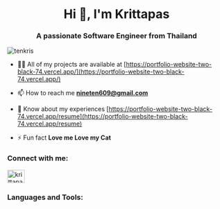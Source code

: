 <h1 align="center">Hi 👋, I'm Krittapas</h1>
<h3 align="center">A passionate Software Engineer from Thailand</h3>

<p align="left"> <img src="https://komarev.com/ghpvc/?username=tenkris&label=Profile%20views&color=0e75b6&style=flat" alt="tenkris" /> </p>

- 👨‍💻 All of my projects are available at [https://portfolio-website-two-black-74.vercel.app/](https://portfolio-website-two-black-74.vercel.app/)

- 📫 How to reach me **nineten609@gmail.com**

- 📄 Know about my experiences [https://portfolio-website-two-black-74.vercel.app/resume](https://portfolio-website-two-black-74.vercel.app/resume)

- ⚡ Fun fact **Love me Love my Cat**

<h3 align="left">Connect with me:</h3>
<p align="left">
<a href="https://linkedin.com/in/krittapas-rungsimontuchat-3980aa25b/" target="blank"><img align="center" src="https://raw.githubusercontent.com/rahuldkjain/github-profile-readme-generator/master/src/images/icons/Social/linked-in-alt.svg" alt="krittapas-rungsimontuchat-3980aa25b/" height="30" width="40" /></a>
</p>

<h3 align="left">Languages and Tools:</h3>
